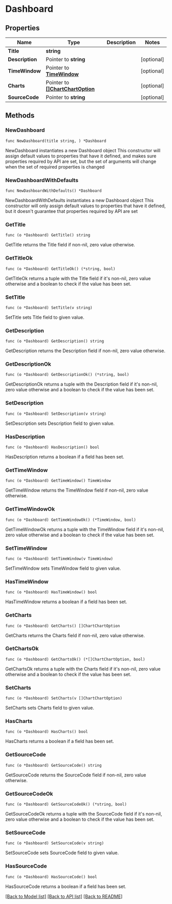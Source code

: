 # Dashboard

## Properties

Name | Type | Description | Notes
------------ | ------------- | ------------- | -------------
**Title** | **string** |  | 
**Description** | Pointer to **string** |  | [optional] 
**TimeWindow** | Pointer to [**TimeWindow**](TimeWindow.md) |  | [optional] 
**Charts** | Pointer to [**[]ChartChartOption**](ChartChartOption.md) |  | [optional] 
**SourceCode** | Pointer to **string** |  | [optional] 

## Methods

### NewDashboard

`func NewDashboard(title string, ) *Dashboard`

NewDashboard instantiates a new Dashboard object
This constructor will assign default values to properties that have it defined,
and makes sure properties required by API are set, but the set of arguments
will change when the set of required properties is changed

### NewDashboardWithDefaults

`func NewDashboardWithDefaults() *Dashboard`

NewDashboardWithDefaults instantiates a new Dashboard object
This constructor will only assign default values to properties that have it defined,
but it doesn't guarantee that properties required by API are set

### GetTitle

`func (o *Dashboard) GetTitle() string`

GetTitle returns the Title field if non-nil, zero value otherwise.

### GetTitleOk

`func (o *Dashboard) GetTitleOk() (*string, bool)`

GetTitleOk returns a tuple with the Title field if it's non-nil, zero value otherwise
and a boolean to check if the value has been set.

### SetTitle

`func (o *Dashboard) SetTitle(v string)`

SetTitle sets Title field to given value.


### GetDescription

`func (o *Dashboard) GetDescription() string`

GetDescription returns the Description field if non-nil, zero value otherwise.

### GetDescriptionOk

`func (o *Dashboard) GetDescriptionOk() (*string, bool)`

GetDescriptionOk returns a tuple with the Description field if it's non-nil, zero value otherwise
and a boolean to check if the value has been set.

### SetDescription

`func (o *Dashboard) SetDescription(v string)`

SetDescription sets Description field to given value.

### HasDescription

`func (o *Dashboard) HasDescription() bool`

HasDescription returns a boolean if a field has been set.

### GetTimeWindow

`func (o *Dashboard) GetTimeWindow() TimeWindow`

GetTimeWindow returns the TimeWindow field if non-nil, zero value otherwise.

### GetTimeWindowOk

`func (o *Dashboard) GetTimeWindowOk() (*TimeWindow, bool)`

GetTimeWindowOk returns a tuple with the TimeWindow field if it's non-nil, zero value otherwise
and a boolean to check if the value has been set.

### SetTimeWindow

`func (o *Dashboard) SetTimeWindow(v TimeWindow)`

SetTimeWindow sets TimeWindow field to given value.

### HasTimeWindow

`func (o *Dashboard) HasTimeWindow() bool`

HasTimeWindow returns a boolean if a field has been set.

### GetCharts

`func (o *Dashboard) GetCharts() []ChartChartOption`

GetCharts returns the Charts field if non-nil, zero value otherwise.

### GetChartsOk

`func (o *Dashboard) GetChartsOk() (*[]ChartChartOption, bool)`

GetChartsOk returns a tuple with the Charts field if it's non-nil, zero value otherwise
and a boolean to check if the value has been set.

### SetCharts

`func (o *Dashboard) SetCharts(v []ChartChartOption)`

SetCharts sets Charts field to given value.

### HasCharts

`func (o *Dashboard) HasCharts() bool`

HasCharts returns a boolean if a field has been set.

### GetSourceCode

`func (o *Dashboard) GetSourceCode() string`

GetSourceCode returns the SourceCode field if non-nil, zero value otherwise.

### GetSourceCodeOk

`func (o *Dashboard) GetSourceCodeOk() (*string, bool)`

GetSourceCodeOk returns a tuple with the SourceCode field if it's non-nil, zero value otherwise
and a boolean to check if the value has been set.

### SetSourceCode

`func (o *Dashboard) SetSourceCode(v string)`

SetSourceCode sets SourceCode field to given value.

### HasSourceCode

`func (o *Dashboard) HasSourceCode() bool`

HasSourceCode returns a boolean if a field has been set.


[[Back to Model list]](../README.md#documentation-for-models) [[Back to API list]](../README.md#documentation-for-api-endpoints) [[Back to README]](../README.md)


